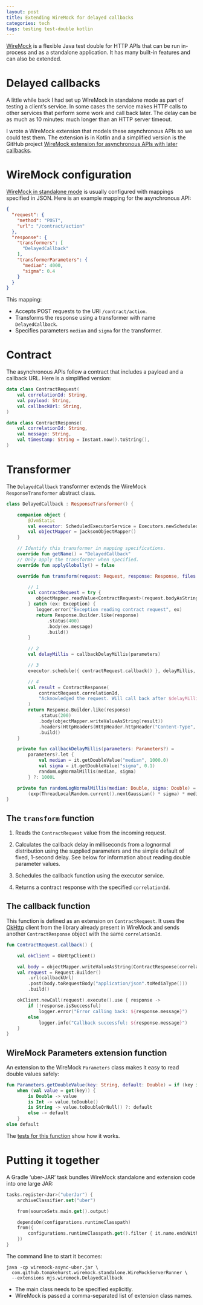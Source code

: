 ```yaml
---
layout: post
title: Extending WireMock for delayed callbacks
categories: tech
tags: testing test-double kotlin
---
```


[WireMock](http://wiremock.org/) is a flexible Java test double for HTTP APIs that can be run in-process and 
as a standalone application. It has many built-in features and can also be extended.

# Delayed callbacks

A little while back I had set up WireMock in standalone mode as part of testing a client’s service.
In some cases the service makes HTTP calls to other services that perform some work and
call back later. The delay can be as much as 10 minutes: much longer than an HTTP server timeout.

I wrote a WireMock extension that models these asynchronous APIs so we could test them.
The extension is in Kotlin and a simplified version is the GitHub project [WireMock extension for asynchronous APIs
with later callbacks](https://github.com/mjstrasser/wiremock-async).

# WireMock configuration

[WireMock in standalone mode](https://wiremock.org/docs/running-standalone/) is usually configured with mappings 
specified in JSON. Here is an example mapping for the asynchronous API:

```json
{
  "request": {
    "method": "POST",
    "url": "/contract/action"
  },
  "response": {
    "transformers": [
      "DelayedCallback"
    ],
    "transformerParameters": {
      "median": 4000,
      "sigma": 0.4
    }
  }
}
```

This mapping:

- Accepts POST requests to the URI `/contract/action`.
- Transforms the response using a transformer with name `DelayedCallback`.
- Specifies parameters `median` and `sigma` for the transformer.

# Contract

The asynchronous APIs follow a contract that includes a payload and a callback URL. Here is a simplified version:

```kotlin
data class ContractRequest(
    val correlationId: String,
    val payload: String,
    val callbackUrl: String,
)

data class ContractResponse(
    val correlationId: String,
    val message: String,
    val timestamp: String = Instant.now().toString(),
)
```

# Transformer

The `DelayedCallback` transformer extends the WireMock `ResponseTransformer` abstract class.

```kotlin
class DelayedCallback : ResponseTransformer() {

    companion object {
        @JvmStatic
        val executor: ScheduledExecutorService = Executors.newScheduledThreadPool(10)
        val objectMapper = jacksonObjectMapper()
    }

    // Identify this transformer in mapping specifications.
    override fun getName() = "DelayedCallback"
    // Only apply the transformer when specified.
    override fun applyGlobally() = false

    override fun transform(request: Request, response: Response, files: FileSource, parameters: Parameters): Response {

        // 1
        val contractRequest = try {
           objectMapper.readValue<ContractRequest>(request.bodyAsString)
        } catch (ex: Exception) {
           logger.error("Exception reading contract request", ex)
           return Response.Builder.like(response)
               .status(400)
               .body(ex.message)
               .build()
        }

        // 2
        val delayMillis = callbackDelayMillis(parameters)

        // 3
        executor.schedule({ contractRequest.callback() }, delayMillis, TimeUnit.MILLISECONDS)

        // 4
        val result = ContractResponse(
            contractRequest.correlationId,
            "Acknowledged the request. Will call back after $delayMillis ms",
        )
        return Response.Builder.like(response)
            .status(200)
            .body(objectMapper.writeValueAsString(result))
            .headers(HttpHeaders(HttpHeader.httpHeader("Content-Type", "application/json")))
            .build()
    }

    private fun callbackDelayMillis(parameters: Parameters?) =
        parameters?.let {
            val median = it.getDoubleValue("median", 1000.0)
            val sigma = it.getDoubleValue("sigma", 0.1)
            randomLogNormalMillis(median, sigma)
        } ?: 1000L

    private fun randomLogNormalMillis(median: Double, sigma: Double) =
        (exp(ThreadLocalRandom.current().nextGaussian() * sigma) * median).roundToLong()
}
```

## The `transform` function

1. Reads the `ContractRequest` value from the incoming request.

2. Calculates the callback delay in milliseconds from a lognormal distribution using the supplied parameters and the
   simple default of fixed, 1-second delay. See below for information about reading double parameter values.

3. Schedules the callback function using the executor service.

4. Returns a contract response with the specified `correlationId`.

## The callback function

This function is defined as an extension on `ContractRequest`. It uses the
[OkHttp](https://square.github.io/okhttp/) client from the library already present in WireMock
and sends another `ContractResponse` object with the same `correlationId`.

```kotlin
fun ContractRequest.callback() {

    val okClient = OkHttpClient()

    val body = objectMapper.writeValueAsString(ContractResponse(correlationId, "All processing complete"))
    val request = Request.Builder()
        .url(callbackUrl)
        .post(body.toRequestBody("application/json".toMediaType()))
        .build()

    okClient.newCall(request).execute().use { response ->
        if (!response.isSuccessful)
            logger.error("Error calling back: ${response.message}")
        else
            logger.info("Callback successful: ${response.message}")
    }
}
```

## WireMock Parameters extension function

An extension to the WireMock `Parameters` class makes it easy to read double values safely:

```kotlin
fun Parameters.getDoubleValue(key: String, default: Double) = if (key in this)
    when (val value = get(key)) {
        is Double -> value
        is Int -> value.toDouble()
        is String -> value.toDoubleOrNull() ?: default
        else -> default
    }
else default
```

The [tests for this function](https://github.com/mjstrasser/wiremock-async/blob/main/src/test/kotlin/mjs/wiremock/ParametersTest.kt)
show how it works.

# Putting it together

A Gradle ‘uber-JAR’ task bundles WireMock standalone and extension code into one large JAR:

```kotlin
tasks.register<Jar>("uberJar") {
    archiveClassifier.set("uber")

    from(sourceSets.main.get().output)

    dependsOn(configurations.runtimeClasspath)
    from({
        configurations.runtimeClasspath.get().filter { it.name.endsWith("jar") }.map { zipTree(it) }
    })
}
```

The command line to start it becomes:

```shell
java -cp wiremock-async-uber.jar \
  com.github.tomakehurst.wiremock.standalone.WireMockServerRunner \
  --extensions mjs.wiremock.DelayedCallback
```

- The main class needs to be specified explicitly.
- WireMock is passed a comma-separated list of extension class names.
